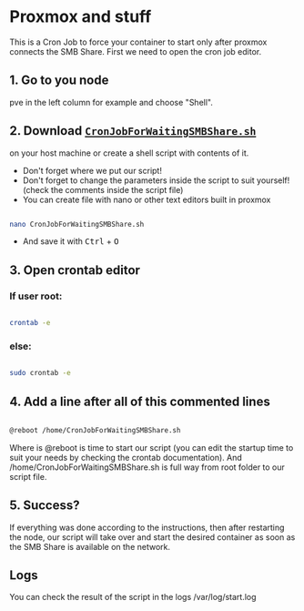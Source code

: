 # Proxmox and stuff


This is a Cron Job to force your container to start only after proxmox connects the SMB Share.
First we need to open the cron job editor.

## 1. Go to you node
pve in the left column for example and choose "Shell".
   
## 2. Download [`CronJobForWaitingSMBShare.sh`](Proxmox/CronJobForWaitingSMBShare.sh)
on your host machine or create a shell script with contents of it.
  - Don't forget where we put our script!
  - Don't forget to change the parameters inside the script to suit yourself! (check the comments inside the script file)
  - You can create file with nano or other text editors built in proxmox
  ```bash

  nano CronJobForWaitingSMBShare.sh
  ```
  - And save it with <kbd>Ctrl</kbd> + <kbd>O</kbd>
    
## 3. Open crontab editor
   
  ### If user root:
   
  ```bash

  crontab -e
  ```

### else:

  ```bash

  sudo crontab -e
  ```

## 4. Add a line after all of this commented lines
   
```bash

@reboot /home/CronJobForWaitingSMBShare.sh
```

Where is @reboot is time to start our script (you can edit the startup time to suit your needs by checking the crontab documentation). And /home/CronJobForWaitingSMBShare.sh is full way from root folder to our script file. 
## 5. Success?
If everything was done according to the instructions, then after restarting the node, our script will take over and start the desired container as soon as the SMB Share is available on the network.
## Logs

You can check the result of the script in the logs /var/log/start.log

